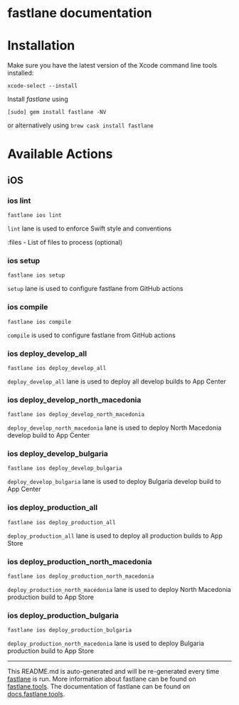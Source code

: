 fastlane documentation
================
# Installation

Make sure you have the latest version of the Xcode command line tools installed:

```
xcode-select --install
```

Install _fastlane_ using
```
[sudo] gem install fastlane -NV
```
or alternatively using `brew cask install fastlane`

# Available Actions
## iOS
### ios lint
```
fastlane ios lint
```
`lint` lane is used to enforce Swift style and conventions

:files - List of files to process (optional)
### ios setup
```
fastlane ios setup
```
`setup` lane is used to configure fastlane from GitHub actions
### ios compile
```
fastlane ios compile
```
`compile` is used to configure fastlane from GitHub actions
### ios deploy_develop_all
```
fastlane ios deploy_develop_all
```
`deploy_develop_all` lane is used to deploy all develop builds to App Center
### ios deploy_develop_north_macedonia
```
fastlane ios deploy_develop_north_macedonia
```
`deploy_develop_north_macedonia` lane is used to deploy North Macedonia develop build to App Center
### ios deploy_develop_bulgaria
```
fastlane ios deploy_develop_bulgaria
```
`deploy_develop_bulgaria` lane is used to deploy Bulgaria develop build to App Center
### ios deploy_production_all
```
fastlane ios deploy_production_all
```
`deploy_production_all` lane is used to deploy all production builds to App Store
### ios deploy_production_north_macedonia
```
fastlane ios deploy_production_north_macedonia
```
`deploy_production_north_macedonia` lane is used to deploy North Macedonia production build to App Store
### ios deploy_production_bulgaria
```
fastlane ios deploy_production_bulgaria
```
`deploy_production_north_macedonia` lane is used to deploy Bulgaria production build to App Store

----

This README.md is auto-generated and will be re-generated every time [fastlane](https://fastlane.tools) is run.
More information about fastlane can be found on [fastlane.tools](https://fastlane.tools).
The documentation of fastlane can be found on [docs.fastlane.tools](https://docs.fastlane.tools).
